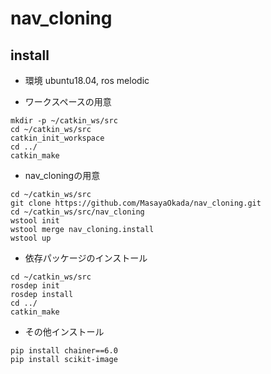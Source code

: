 # nav_cloning

## install
* 環境 ubuntu18.04, ros melodic

* ワークスペースの用意
```
mkdir -p ~/catkin_ws/src
cd ~/catkin_ws/src
catkin_init_workspace
cd ../
catkin_make
```
* nav_cloningの用意
```
cd ~/catkin_ws/src
git clone https://github.com/MasayaOkada/nav_cloning.git
cd ~/catkin_ws/src/nav_cloning
wstool init
wstool merge nav_cloning.install
wstool up
```
* 依存パッケージのインストール
```
cd ~/catkin_ws/src
rosdep init
rosdep install
cd ../
catkin_make
```
* その他インストール
```
pip install chainer==6.0
pip install scikit-image
```
